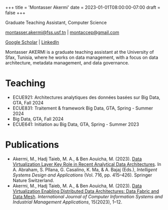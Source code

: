 +++
title = 'Montasser Akermi'
date = 2023-01-01T08:00:00-07:00
draft = false
+++

Graduate Teaching Assistant, Computer Science

montasser.akermi@fss.usf.tn | montaccep@gmail.com

[Google Scholar](https://scholar.google.com/citations?user=3sPaBCYAAAAJ&hl=en "Montasser AKERMI - Google Scholar") | [LinkedIn](https://www.linkedin.com/in/makermi/ "Montasser AKERMI | LinkedIn")

Montasser AKERMI is a graduate teaching assistant at the University of Sfax, Tunisia, where he works on data management, with a focus on data architecture, metadata management, and data governance.

# Teaching

- ECUE921: Architectures analytiques des données basées sur Big Data, GTA, Fall 2024
- ECUE831: Traitement & framework Big Data, GTA, Spring - Summer 2024
- Big Data, GTA, Fall 2024
- ECUE641: Initiation au Big Data, GTA, Spring - Summer 2023

# Publications

- Akermi, M., Hadj Taieb, M. A., & Ben Aouicha, M. (2023). [Data Virtualization Layer Key Role in Recent Analytical Data Architectures](/papers/2023/isda_data_virtualization.pdf). In A. Abraham, S. Pllana, G. Casalino, K. Ma, & A. Bajaj (Eds.), *Intelligent Systems Design and Applications* (Vol. 716, pp. 415–426). Springer Nature Switzerland.
- Akermi, M., Hadj Taieb, M. A., & Ben Aouicha, M. (2023). [Data Virtualization Enabling Distributed Data Architectures: Data Fabric and Data Mesh](/papers/2023/ijcisim_data_virtualization.pdf). *International Journal of Computer Information Systems and Industrial Management Applications*, 15(2023), 1–12.


